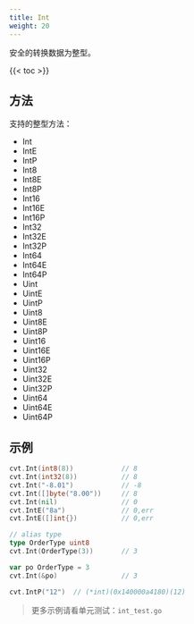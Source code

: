 ```yaml
---
title: Int
weight: 20
---
```


安全的转换数据为整型。

{{< toc >}}



## 方法
支持的整型方法：

- Int
- IntE
- IntP
- Int8
- Int8E
- Int8P
- Int16
- Int16E
- Int16P
- Int32
- Int32E
- Int32P
- Int64
- Int64E
- Int64P
- Uint
- UintE
- UintP
- Uint8
- Uint8E
- Uint8P
- Uint16
- Uint16E
- Uint16P
- Uint32
- Uint32E
- Uint32P
- Uint64
- Uint64E
- Uint64P

## 示例
```go
cvt.Int(int8(8))            // 8
cvt.Int(int32(8))           // 8
cvt.Int("-8.01")            // -8
cvt.Int([]byte("8.00"))     // 8
cvt.Int(nil)                // 0
cvt.IntE("8a")              // 0,err
cvt.IntE([]int{})           // 0,err

// alias type
type OrderType uint8
cvt.Int(OrderType(3))       // 3

var po OrderType = 3
cvt.Int(&po)                // 3

cvt.IntP("12")  // (*int)(0x140000a4180)(12)
```

> 更多示例请看单元测试：`int_test.go`

